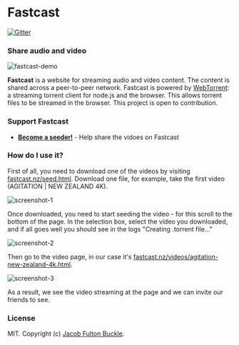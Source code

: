 Fastcast
========

[![Gitter](https://badges.gitter.im/Join%20Chat.svg)](https://gitter.im/jakefb/fastcast?utm_source=badge&utm_medium=badge&utm_campaign=pr-badge&utm_content=badge)

### Share audio and video

![fastcast-demo](http://i.imgur.com/UkVNqvP.gif)

**Fastcast** is a website for streaming audio and video content. The content is shared across a peer-to-peer network. Fastcast is powered by [WebTorrent](http://webtorrent.io): a streaming torrent client for node.js and the browser. This allows torrent files to be streamed in the browser. This project is open to contribution.

### Support Fastcast

- **[Become a seeder!](http://fastcast.nz/seed.html)** - Help share the vidoes on Fastcast

### How do I use it?

First of all, you need to download one of the videos by visiting [fastcast.nz/seed.html](http://fastcast.nz/seed.html). Download one file, for example, take the first video (AGITATION | NEW ZEALAND 4K).

![screenshot-1](http://i.imgur.com/b1JIkqk.png)

Once downloaded, you need to start seeding the video - for this scroll to the bottom of the page. In the selection box, select the video you downloaded, and if all goes well you should see in the logs "Creating .torrent file..."

![screenshot-2](http://i.imgur.com/ZmkNYpy.png)

Then go to the video page, in our case it's [fastcast.nz/videos/agitation-new-zealand-4k.html](http://fastcast.nz/videos/agitation-new-zealand-4k.html).

![screenshot-3](http://i.imgur.com/qyornm2.jpg)

As a result, we see the video streaming at the page and we can invite our friends to see.

### License

MIT. Copyright (c) [Jacob Fulton Buckle](https://github.com/jakefb).
